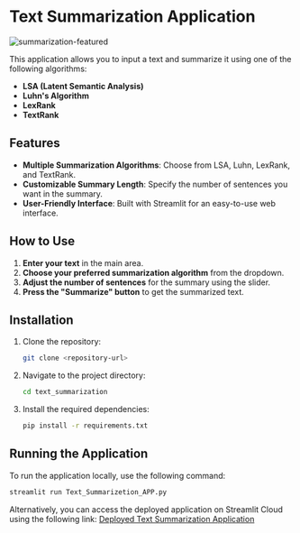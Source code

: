 # Text Summarization Application
![summarization-featured](https://github.com/user-attachments/assets/3e2a7c8a-8083-443f-ac06-eab63fd92bad)

This application allows you to input a text and summarize it using one of the following algorithms:
- **LSA (Latent Semantic Analysis)**
- **Luhn's Algorithm**
- **LexRank**
- **TextRank**

## Features

- **Multiple Summarization Algorithms**: Choose from LSA, Luhn, LexRank, and TextRank.
- **Customizable Summary Length**: Specify the number of sentences you want in the summary.
- **User-Friendly Interface**: Built with Streamlit for an easy-to-use web interface.

## How to Use

1. **Enter your text** in the main area.
2. **Choose your preferred summarization algorithm** from the dropdown.
3. **Adjust the number of sentences** for the summary using the slider.
4. **Press the "Summarize" button** to get the summarized text.

## Installation

1. Clone the repository:
    ```sh
    git clone <repository-url>
    ```
2. Navigate to the project directory:
    ```sh
    cd text_summarization
    ```
3. Install the required dependencies:
    ```sh
    pip install -r requirements.txt
    ```

## Running the Application

To run the application locally, use the following command:
```sh
streamlit run Text_Summarizetion_APP.py
```

Alternatively, you can access the deployed application on Streamlit Cloud using the following link:
[Deployed Text Summarization Application](https://textsummarizationapp1.streamlit.app/)
